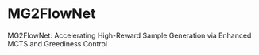 # MG2FlowNet
MG2FlowNet: Accelerating High-Reward Sample Generation via Enhanced MCTS and Greediness Control
